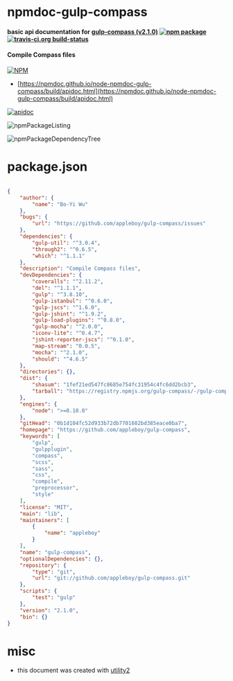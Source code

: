 # npmdoc-gulp-compass

#### basic api documentation for  [gulp-compass (v2.1.0)](https://github.com/appleboy/gulp-compass)  [![npm package](https://img.shields.io/npm/v/npmdoc-gulp-compass.svg?style=flat-square)](https://www.npmjs.org/package/npmdoc-gulp-compass) [![travis-ci.org build-status](https://api.travis-ci.org/npmdoc/node-npmdoc-gulp-compass.svg)](https://travis-ci.org/npmdoc/node-npmdoc-gulp-compass)

#### Compile Compass files

[![NPM](https://nodei.co/npm/gulp-compass.png?downloads=true&downloadRank=true&stars=true)](https://www.npmjs.com/package/gulp-compass)

- [https://npmdoc.github.io/node-npmdoc-gulp-compass/build/apidoc.html](https://npmdoc.github.io/node-npmdoc-gulp-compass/build/apidoc.html)

[![apidoc](https://npmdoc.github.io/node-npmdoc-gulp-compass/build/screenCapture.buildCi.browser.%252Ftmp%252Fbuild%252Fapidoc.html.png)](https://npmdoc.github.io/node-npmdoc-gulp-compass/build/apidoc.html)

![npmPackageListing](https://npmdoc.github.io/node-npmdoc-gulp-compass/build/screenCapture.npmPackageListing.svg)

![npmPackageDependencyTree](https://npmdoc.github.io/node-npmdoc-gulp-compass/build/screenCapture.npmPackageDependencyTree.svg)



# package.json

```json

{
    "author": {
        "name": "Bo-Yi Wu"
    },
    "bugs": {
        "url": "https://github.com/appleboy/gulp-compass/issues"
    },
    "dependencies": {
        "gulp-util": "^3.0.4",
        "through2": "^0.6.5",
        "which": "^1.1.1"
    },
    "description": "Compile Compass files",
    "devDependencies": {
        "coveralls": "^2.11.2",
        "del": "^1.1.1",
        "gulp": "^3.8.10",
        "gulp-istanbul": "^0.6.0",
        "gulp-jscs": "^1.6.0",
        "gulp-jshint": "^1.9.2",
        "gulp-load-plugins": "^0.8.0",
        "gulp-mocha": "^2.0.0",
        "iconv-lite": "^0.4.7",
        "jshint-reporter-jscs": "^0.1.0",
        "map-stream": "0.0.5",
        "mocha": "^2.1.0",
        "should": "^4.6.5"
    },
    "directories": {},
    "dist": {
        "shasum": "1fef21ed547fc8685e754fc31954c4fc6dd2bcb3",
        "tarball": "https://registry.npmjs.org/gulp-compass/-/gulp-compass-2.1.0.tgz"
    },
    "engines": {
        "node": ">=0.10.0"
    },
    "gitHead": "0b1d104fc52d933b72db7701602bd385eace0ba7",
    "homepage": "https://github.com/appleboy/gulp-compass",
    "keywords": [
        "gulp",
        "gulpplugin",
        "compass",
        "scss",
        "sass",
        "css",
        "compile",
        "preprocessor",
        "style"
    ],
    "license": "MIT",
    "main": "lib",
    "maintainers": [
        {
            "name": "appleboy"
        }
    ],
    "name": "gulp-compass",
    "optionalDependencies": {},
    "repository": {
        "type": "git",
        "url": "git://github.com/appleboy/gulp-compass.git"
    },
    "scripts": {
        "test": "gulp"
    },
    "version": "2.1.0",
    "bin": {}
}
```



# misc
- this document was created with [utility2](https://github.com/kaizhu256/node-utility2)
